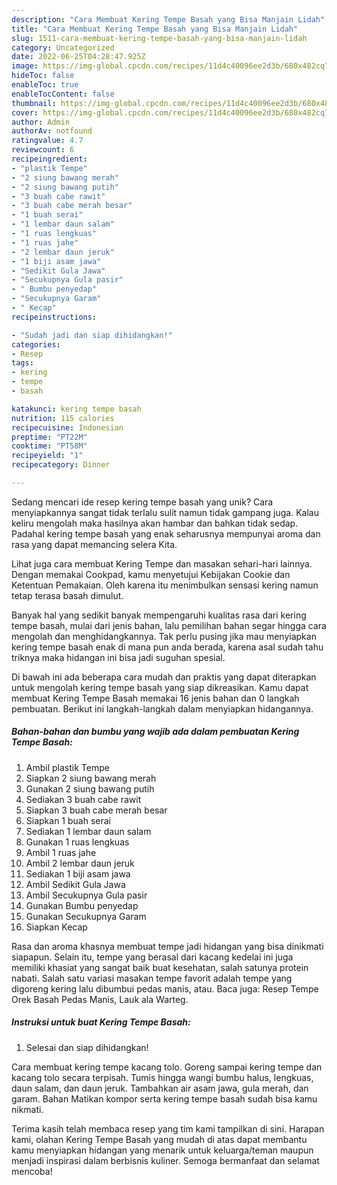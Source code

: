 ```yaml
---
description: "Cara Membuat Kering Tempe Basah yang Bisa Manjain Lidah"
title: "Cara Membuat Kering Tempe Basah yang Bisa Manjain Lidah"
slug: 1511-cara-membuat-kering-tempe-basah-yang-bisa-manjain-lidah
category: Uncategorized
date: 2022-06-25T04:28:47.925Z
image: https://img-global.cpcdn.com/recipes/11d4c40096ee2d3b/680x482cq70/kering-tempe-basah-foto-resep-utama.jpg
hideToc: false
enableToc: true
enableTocContent: false
thumbnail: https://img-global.cpcdn.com/recipes/11d4c40096ee2d3b/680x482cq70/kering-tempe-basah-foto-resep-utama.jpg
cover: https://img-global.cpcdn.com/recipes/11d4c40096ee2d3b/680x482cq70/kering-tempe-basah-foto-resep-utama.jpg
author: Admin
authorAv: notfound
ratingvalue: 4.7
reviewcount: 6
recipeingredient:
- "plastik Tempe"
- "2 siung bawang merah"
- "2 siung bawang putih"
- "3 buah cabe rawit"
- "3 buah cabe merah besar"
- "1 buah serai"
- "1 lembar daun salam"
- "1 ruas lengkuas"
- "1 ruas jahe"
- "2 lembar daun jeruk"
- "1 biji asam jawa"
- "Sedikit Gula Jawa"
- "Secukupnya Gula pasir"
- " Bumbu penyedap"
- "Secukupnya Garam"
- " Kecap"
recipeinstructions:

- "Sudah jadi dan siap dihidangkan!"
categories:
- Resep
tags:
- kering
- tempe
- basah

katakunci: kering tempe basah 
nutrition: 115 calories
recipecuisine: Indonesian
preptime: "PT22M"
cooktime: "PT58M"
recipeyield: "1"
recipecategory: Dinner

---
```





Sedang mencari ide resep kering tempe basah yang unik? Cara menyiapkannya sangat tidak terlalu sulit namun tidak gampang juga. Kalau keliru mengolah maka hasilnya akan hambar dan bahkan tidak sedap. Padahal kering tempe basah yang enak seharusnya mempunyai aroma dan rasa yang dapat memancing selera Kita.





Lihat juga cara membuat Kering Tempe dan masakan sehari-hari lainnya. Dengan memakai Cookpad, kamu menyetujui Kebijakan Cookie dan Ketentuan Pemakaian. Oleh karena itu menimbulkan sensasi kering namun tetap terasa basah dimulut.

Banyak hal yang sedikit banyak mempengaruhi kualitas rasa dari kering tempe basah, mulai dari jenis bahan, lalu pemilihan bahan segar hingga cara mengolah dan menghidangkannya. Tak perlu pusing jika mau menyiapkan kering tempe basah enak di mana pun anda berada, karena asal sudah tahu triknya maka hidangan ini bisa jadi suguhan spesial.






Di bawah ini ada beberapa cara mudah dan praktis yang dapat diterapkan untuk mengolah kering tempe basah yang siap dikreasikan. Kamu dapat membuat Kering Tempe Basah memakai 16 jenis bahan dan 0 langkah pembuatan. Berikut ini langkah-langkah dalam menyiapkan hidangannya.

<!--inarticleads1-->

##### Bahan-bahan dan bumbu yang wajib ada dalam pembuatan Kering Tempe Basah:

1. Ambil plastik Tempe
1. Siapkan 2 siung bawang merah
1. Gunakan 2 siung bawang putih
1. Sediakan 3 buah cabe rawit
1. Siapkan 3 buah cabe merah besar
1. Siapkan 1 buah serai
1. Sediakan 1 lembar daun salam
1. Gunakan 1 ruas lengkuas
1. Ambil 1 ruas jahe
1. Ambil 2 lembar daun jeruk
1. Sediakan 1 biji asam jawa
1. Ambil Sedikit Gula Jawa
1. Ambil Secukupnya Gula pasir
1. Gunakan  Bumbu penyedap
1. Gunakan Secukupnya Garam
1. Siapkan  Kecap


Rasa dan aroma khasnya membuat tempe jadi hidangan yang bisa dinikmati siapapun. Selain itu, tempe yang berasal dari kacang kedelai ini juga memiliki khasiat yang sangat baik buat kesehatan, salah satunya protein nabati. Salah satu variasi masakan tempe favorit adalah tempe yang digoreng kering lalu dibumbui pedas manis, atau. Baca juga: Resep Tempe Orek Basah Pedas Manis, Lauk ala Warteg. 

<!--inarticleads2-->

##### Instruksi untuk buat Kering Tempe Basah:


1. Selesai dan siap dihidangkan!

Cara membuat kering tempe kacang tolo. Goreng sampai kering tempe dan kacang tolo secara terpisah. Tumis hingga wangi bumbu halus, lengkuas, daun salam, dan daun jeruk. Tambahkan air asam jawa, gula merah, dan garam. Bahan Matikan kompor serta kering tempe basah sudah bisa kamu nikmati. 

Terima kasih telah membaca resep yang tim kami tampilkan di sini. Harapan kami, olahan Kering Tempe Basah yang mudah di atas dapat membantu kamu menyiapkan hidangan yang menarik untuk keluarga/teman maupun menjadi inspirasi dalam berbisnis kuliner. Semoga bermanfaat dan selamat mencoba!
